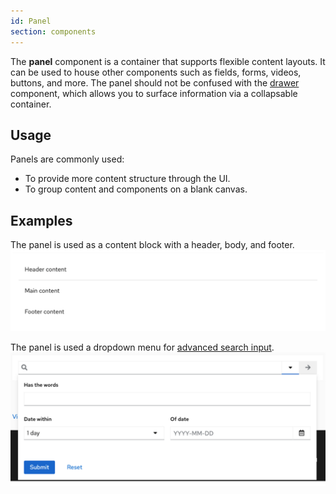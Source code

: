 ```yaml
---
id: Panel
section: components
---
```

The **panel** component is a container that supports flexible content layouts. It can be used to house other components such as fields, forms, videos, buttons, and more. The panel should not be confused with the <a href="https://www.patternfly.org/v4/components/drawer/design-guidelines/">drawer</a> component, which allows you to surface information via a collapsable container.

## Usage
Panels are commonly used:
- To provide more content structure through the UI.
- To group content and components on a blank canvas.

## Examples

The panel is used as a content block with a header, body, and footer.<br/>
<img src="./img/basic_panel.png" alt="A basic panel with a header, body and footer" width="600" /><br/>

The panel is used a dropdown menu for <a href="https://www.patternfly.org/v4/components/search-input/react-demos/#composable-advanced-search">advanced search input</a>.<br/>
<img src="./img/search_panel.png" alt="The panel is used a dropdown menu for advanced search input" width="600" />